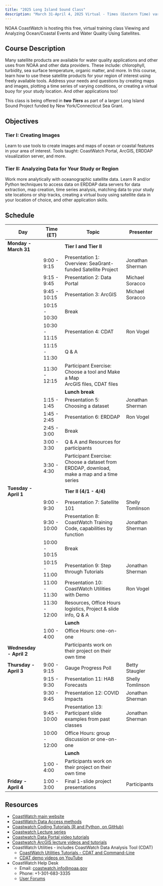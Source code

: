 ```yaml
---
title: "2025 Long Island Sound Class"
description: "March 31-April 4, 2025 Virtual - Times (Eastern Time) vary daily, see schedule below"
---
```



NOAA CoastWatch is hosting this free, virtual training class Viewing and Analyzing Ocean/Coastal Events and Water Quality Using Satellites.


## Course Description
Many satellite products are available for water quality applications and other uses from NOAA and other data providers. These include: chlorophyll, turbidity, sea surface temperature, organic matter, and more. 
In this course, learn how to use these satellite products for your region of interest using freely available tools. Address your needs and questions by creating maps and images, plotting a time series of varying conditions, or creating a virtual buoy for your study location. And other applications too!

This class is being offered in **_two Tiers_** as part of a larger Long Island Sound Project funded by New York/Connecticut Sea Grant. 


## Objectives

### Tier I: Creating Images
Learn to use tools to create images and maps of ocean or coastal features in your area of interest.
Tools taught: CoastWatch Portal, ArcGIS, ERDDAP visualization server, and more.

### Tier II: Analyzing Data for Your Study or Region 
Work more analytically with oceanographic satellite data. 
Learn R and/or Python techniques to access data on ERDDAP data servers for data extraction, map creation, time series analysis, matching data to your study site locations or ship tracks, creating a virtual buoy using satellite data in your location of choice, and other application skills.


## Schedule

| Day                        | Time (ET)         | Topic                                                                 | Presenter           |
|---------------------------|-------------------|-----------------------------------------------------------------------|---------------------|
| **Monday - March 31**     |                   | **Tier I and Tier II**                                                   |                     |
|                           | 9:00 - 9:15        | Presentation 1: Overview: SeaGrant-funded Satellite Project          | Jonathan Sherman    |
|                           | 9:15 - 9:45        | Presentation 2: Data Portal                                          | Michael Soracco     |
|                           | 9:45 - 10:15       | Presentation 3: ArcGIS                                               | Michael Soracco     |
|                           | 10:15 - 10:30      | Break                                                                 |                     |
|                           | 10:30 - 11:15      | Presentation 4: CDAT                                                 | Ron Vogel           |
|                           | 11:15 - 11:30           | Q & A                                                                 |                     |
|                           | 11:30 - 12:15            | Participant Exercise: Choose a tool and Make a Map <br/> ArcGIS files, CDAT files                   |                     |
|                           |                    | **Lunch break**                                                      |                     |
|                           | 1:15 - 1:45        | Presentation 5: Choosing a dataset                                   | Jonathan Sherman    |
|                           | 1:45 - 2:45        | Presentation 6: ERDDAP                                               | Ron Vogel           |
|                           | 2:45 - 3:00        | Break                                                                 |                     |
|                           | 3:00 - 3:30        | Q & A and Resources for participants                                 |                     |
|                           | 3:30 - 4:30        | Participant Exercise: Choose a dataset from ERDDAP, download, make a map and a time series |      |
| **Tuesday - April 1**     |                   | **Tier II (4/1 - 4/4)**                                                  |                     |
|                           | 9:00 - 9:30        | Presentation 7: Satellite 101                                        | Shelly Tomlinson    |
|                           | 9:30 - 10:00       | Presentation 8: CoastWatch Training Code, capabilities by function   | Jonathan Sherman    |
|                           | 10:00 - 10:15      | Break                                                                 |                     |
|                           | 10:15 - 11:00      | Presentation 9: Step through Tutorials                               | Jonathan Sherman    |
|                           | 11:00 - 11:30      | Presentation 10: CoastWatch Utilities with Demo                      | Ron Vogel           |
|                           | 11:30 - 12:00      | Resources, Office Hours logistics, Project & slide info, Q & A       |                     |
|                           |                    | **Lunch**                                                            |                     |
|                           | 1:00 - 4:00        | Office Hours: one-on-one                                             |                     |
| **Wednesday - April 2**   |                   | Participants work on their project on their own time                |                     |
| **Thursday - April 3**    | 9:00 - 9:15        | Gauge Progress Poll                                                  | Betty Staugler      |
|                           | 9:15 - 9:30        | Presentation 11: HAB Forecasts                                       | Shelly Tomlinson    |
|                           | 9:30 - 9:45        | Presentation 12: COVID Impacts                                       | Jonathan Sherman    |
|                           | 9:45 - 10:00       | Presentation 13: Participant slide examples from past classes        | Jonathan Sherman    |
|                           | 10:00 - 12:00      | Office Hours: group discussion or one-on-one                         |                     |
|                           |                    | **Lunch**                                                            |                     |
|                           | 1:00 - 4:00        | Participants work on their project on their own time                |                     |
| **Friday - April 4**      | 1:00 - 3:00        | Final 1-slide project presentations                                  | Participants        |


## Resources
* [CoastWatch main website](https://coastwatch.noaa.gov/cwn/index.html)
* [CoastWatch Data Access methods](https://coastwatch.noaa.gov/cwn/data-access-tools.html)
* [Coastwatch Coding Tutorials (R and Python, on GitHub)](https://github.com/coastwatch-training/CoastWatch-Tutorials/tree/main?tab=readme-ov-file#readme)
* [Coastwatch Lecture series](https://umd.instructure.com/courses/1336575/pages/all-lectures)
* [Coastwatch Data Portal video tutorials](https://umd.instructure.com/courses/1336575/pages/coastwatch-data-portal-tutorials)
* [Coastwatch ArcGIS lecture videos and tutorials](https://umd.instructure.com/courses/1336575/pages/arcgis-tutorials?module_item_id=12322036)
* CoastWatch Utilities - includes CoastWatch Data Analysis Tool (CDAT)
    * [CoastWatch Utilities Tutorials - CDAT and Command-Line](https://umd.instructure.com/courses/1336575/pages/coastwatch-utilities-tutorials)
    * [CDAT demo videos on YouTube](https://www.youtube.com/playlist?list=PL_-bsOLKMYJybI8chOl90HWWd_jTsaO3e)
* CoastWatch Help Desk
    * Email: coastwatch.info@noaa.gov
    * Phone: +1-301-683-3335
    * [User Forums](https://vlab.noaa.gov/web/coastwatch)


